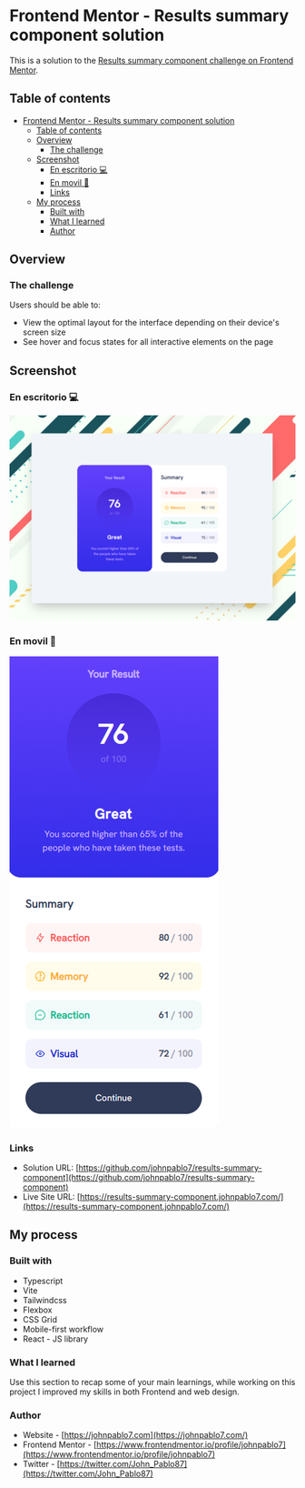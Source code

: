 # Frontend Mentor - Results summary component solution

This is a solution to the [Results summary component challenge on Frontend Mentor](https://www.frontendmentor.io/challenges/results-summary-component-CE_K6s0maV).

## Table of contents

[](#frontend-mentor---results-summary-component-solution)

- [Frontend Mentor - Results summary component solution](#frontend-mentor---results-summary-component-solution)
  - [Table of contents](#table-of-contents)
  - [Overview](#overview)
    - [The challenge](#the-challenge)
  - [Screenshot](#screenshot)
    - [En escritorio 💻](#en-escritorio-)
    - [En movil 📱](#en-movil-)
    - [Links](#links)
  - [My process](#my-process)
    - [Built with](#built-with)
    - [What I learned](#what-i-learned)
    - [Author](#author)

## Overview

### The challenge

Users should be able to:

- View the optimal layout for the interface depending on their device's screen size
- See hover and focus states for all interactive elements on the page

## Screenshot

### En escritorio 💻

![](./public/images/card-desktop.png)

### En movil 📱

![](./public/images/card-mobile.png)

### Links

- Solution URL: [https://github.com/johnpablo7/results-summary-component](https://github.com/johnpablo7/results-summary-component)
- Live Site URL: [https://results-summary-component.johnpablo7.com/](https://results-summary-component.johnpablo7.com/)

## My process

### Built with

- Typescript
- Vite
- Tailwindcss
- Flexbox
- CSS Grid
- Mobile-first workflow
- React - JS library

### What I learned

Use this section to recap some of your main learnings, while working on this project I improved my skills in both Frontend and web design.

### Author

- Website - [https://johnpablo7.com](https://johnpablo7.com/)
- Frontend Mentor - [https://www.frontendmentor.io/profile/johnpablo7](https://www.frontendmentor.io/profile/johnpablo7)
- Twitter - [https://twitter.com/John_Pablo87](https://twitter.com/John_Pablo87)
